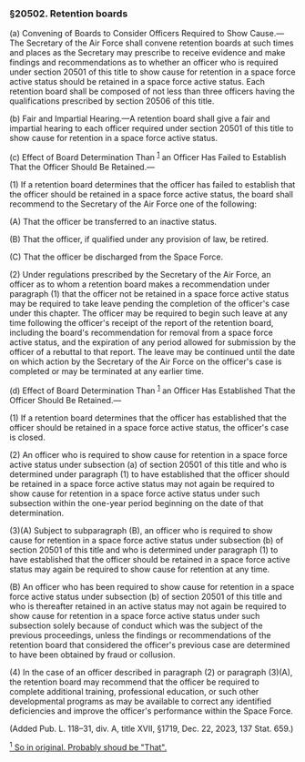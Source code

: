 ### §20502. Retention boards ###

(a) Convening of Boards to Consider Officers Required to Show Cause.—The Secretary of the Air Force shall convene retention boards at such times and places as the Secretary may prescribe to receive evidence and make findings and recommendations as to whether an officer who is required under section 20501 of this title to show cause for retention in a space force active status should be retained in a space force active status. Each retention board shall be composed of not less than three officers having the qualifications prescribed by section 20506 of this title.

(b) Fair and Impartial Hearing.—A retention board shall give a fair and impartial hearing to each officer required under section 20501 of this title to show cause for retention in a space force active status.

(c) Effect of Board Determination Than <sup><a href="#20502_1_target" name="20502_1">1</a></sup> an Officer Has Failed to Establish That the Officer Should Be Retained.—

(1) If a retention board determines that the officer has failed to establish that the officer should be retained in a space force active status, the board shall recommend to the Secretary of the Air Force one of the following:

(A) That the officer be transferred to an inactive status.

(B) That the officer, if qualified under any provision of law, be retired.

(C) That the officer be discharged from the Space Force.

(2) Under regulations prescribed by the Secretary of the Air Force, an officer as to whom a retention board makes a recommendation under paragraph (1) that the officer not be retained in a space force active status may be required to take leave pending the completion of the officer's case under this chapter. The officer may be required to begin such leave at any time following the officer's receipt of the report of the retention board, including the board's recommendation for removal from a space force active status, and the expiration of any period allowed for submission by the officer of a rebuttal to that report. The leave may be continued until the date on which action by the Secretary of the Air Force on the officer's case is completed or may be terminated at any earlier time.

(d) Effect of Board Determination Than <sup><a href="#20502_1_target" name="20502_1">1</a></sup> an Officer Has Established That the Officer Should Be Retained.—

(1) If a retention board determines that the officer has established that the officer should be retained in a space force active status, the officer's case is closed.

(2) An officer who is required to show cause for retention in a space force active status under subsection (a) of section 20501 of this title and who is determined under paragraph (1) to have established that the officer should be retained in a space force active status may not again be required to show cause for retention in a space force active status under such subsection within the one-year period beginning on the date of that determination.

(3)(A) Subject to subparagraph (B), an officer who is required to show cause for retention in a space force active status under subsection (b) of section 20501 of this title and who is determined under paragraph (1) to have established that the officer should be retained in a space force active status may again be required to show cause for retention at any time.

(B) An officer who has been required to show cause for retention in a space force active status under subsection (b) of section 20501 of this title and who is thereafter retained in an active status may not again be required to show cause for retention in a space force active status under such subsection solely because of conduct which was the subject of the previous proceedings, unless the findings or recommendations of the retention board that considered the officer's previous case are determined to have been obtained by fraud or collusion.

(4) In the case of an officer described in paragraph (2) or paragraph (3)(A), the retention board may recommend that the officer be required to complete additional training, professional education, or such other developmental programs as may be available to correct any identified deficiencies and improve the officer's performance within the Space Force.

(Added Pub. L. 118–31, div. A, title XVII, §1719, Dec. 22, 2023, 137 Stat. 659.)

[<sup>1</sup> So in original. Probably shoud be "That".](#20502_1)